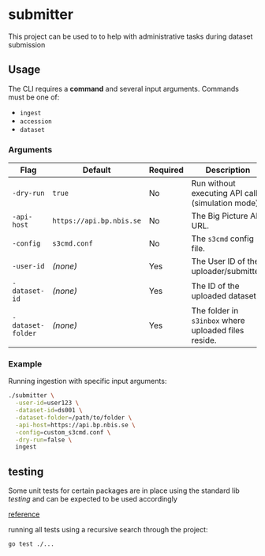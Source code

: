 # submitter

This project can be used to to help with administrative tasks during dataset submission

## Usage

The CLI requires a **command** and several input arguments. Commands must be one of:

- `ingest`
- `accession`
- `dataset`

### Arguments

| Flag              | Default                          | Required | Description                                                                 |
|-------------------|----------------------------------|----------|-----------------------------------------------------------------------------|
| `-dry-run`        | `true`                           | No       | Run without executing API calls (simulation mode).                          |
| `-api-host`       | `https://api.bp.nbis.se`         | No       | The Big Picture API URL.                                                    |
| `-config`         | `s3cmd.conf`                     | No       | The `s3cmd` config file.                                                    |
| `-user-id`        | *(none)*                         | Yes      | The User ID of the uploader/submitter.                                      |
| `-dataset-id`     | *(none)*                         | Yes      | The ID of the uploaded dataset.                                             |
| `-dataset-folder` | *(none)*                         | Yes      | The folder in `s3inbox` where uploaded files reside.                        |

### Example

Running ingestion with specific input arguments:

```bash
./submitter \
  -user-id=user123 \
  -dataset-id=ds001 \
  -dataset-folder=/path/to/folder \
  -api-host=https://api.bp.nbis.se \
  -config=custom_s3cmd.conf \
  -dry-run=false \
  ingest
```

## testing

Some unit tests for certain packages are in place using the standard lib *testing* and can be expected to be used accordingly

[reference](pkg.go.dev/testing) 

running all tests using a recursive search through the project:

```bash
go test ./...
